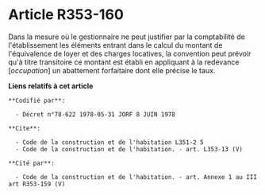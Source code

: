 # Article R353-160

Dans la mesure où le gestionnaire ne peut justifier par la comptabilité de l'établissement les éléments entrant dans le
calcul du montant de l'équivalence de loyer et des charges locatives, la convention peut prévoir qu'à titre transitoire ce
montant est établi en appliquant à la redevance [*occupation*] un abattement forfaitaire dont elle précise le taux.

**Liens relatifs à cet article**

	**Codifié par**:

	  - Décret n°78-622 1978-05-31 JORF 8 JUIN 1978

	**Cite**:

	  - Code de la construction et de l'habitation L351-2 5
	  - Code de la construction et de l'habitation. - art. L353-13 (V)

	**Cité par**:

	  - Code de la construction et de l'habitation. - art. Annexe 1 au III art R353-159 (V)
